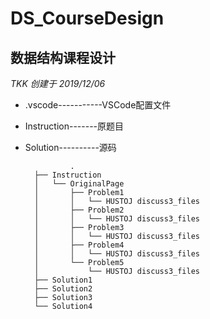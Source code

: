 DS_CourseDesign
===============

数据结构课程设计
---------------

_TKK 创建于 2019/12/06_

- .vscode-----------VSCode配置文件
- Instruction-------原题目
- Solution----------源码

                .
        ├── Instruction
        │   └── OriginalPage
        │       ├── Problem1
        │       │   └── HUSTOJ discuss3_files
        │       ├── Problem2
        │       │   └── HUSTOJ discuss3_files
        │       ├── Problem3
        │       │   └── HUSTOJ discuss3_files
        │       ├── Problem4
        │       │   └── HUSTOJ discuss3_files
        │       └── Problem5
        │           └── HUSTOJ discuss3_files
        ├── Solution1
        ├── Solution2
        ├── Solution3
        └── Solution4

